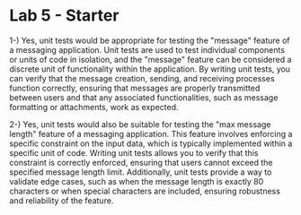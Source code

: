 # Lab 5 - Starter

1-) Yes, unit tests would be appropriate for testing the "message" feature of a messaging application. Unit tests are used to test individual components or units of code in isolation, and the "message" feature can be considered a discrete unit of functionality within the application. By writing unit tests, you can verify that the message creation, sending, and receiving processes function correctly, ensuring that messages are properly transmitted between users and that any associated functionalities, such as message formatting or attachments, work as expected.

2-) Yes, unit tests would also be suitable for testing the "max message length" feature of a messaging application. This feature involves enforcing a specific constraint on the input data, which is typically implemented within a specific unit of code. Writing unit tests allows you to verify that this constraint is correctly enforced, ensuring that users cannot exceed the specified message length limit. Additionally, unit tests provide a way to validate edge cases, such as when the message length is exactly 80 characters or when special characters are included, ensuring robustness and reliability of the feature.